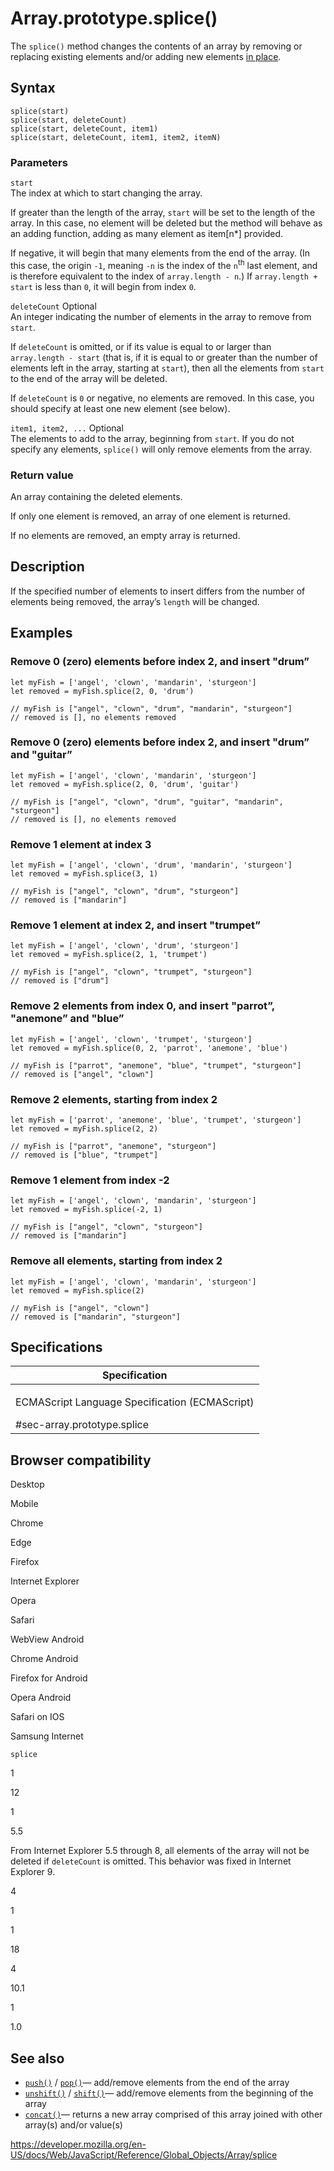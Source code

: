 Array.prototype.splice()
========================

The `splice()` method changes the contents of an array by removing or replacing existing elements and/or adding new elements [in place](https://en.wikipedia.org/wiki/In-place_algorithm).

Syntax
------

    splice(start)
    splice(start, deleteCount)
    splice(start, deleteCount, item1)
    splice(start, deleteCount, item1, item2, itemN)

### Parameters

`start`  
The index at which to start changing the array.

If greater than the length of the array, `start` will be set to the length of the array. In this case, no element will be deleted but the method will behave as an adding function, adding as many element as item\[n\*\] provided.

If negative, it will begin that many elements from the end of the array. (In this case, the origin `-1`, meaning `-n` is the index of the `n`<sup>th</sup> last element, and is therefore equivalent to the index of `array.length - n`.) If `array.length + start` is less than `0`, it will begin from index `0`.

`deleteCount` <span class="badge inline optional">Optional</span>  
An integer indicating the number of elements in the array to remove from `start`.

If `deleteCount` is omitted, or if its value is equal to or larger than `array.length - start` (that is, if it is equal to or greater than the number of elements left in the array, starting at `start`), then all the elements from `start` to the end of the array will be deleted.

If `deleteCount` is `0` or negative, no elements are removed. In this case, you should specify at least one new element (see below).

`item1, item2, ...` <span class="badge inline optional">Optional</span>  
The elements to add to the array, beginning from `start`. If you do not specify any elements, `splice()` will only remove elements from the array.

### Return value

An array containing the deleted elements.

If only one element is removed, an array of one element is returned.

If no elements are removed, an empty array is returned.

Description
-----------

If the specified number of elements to insert differs from the number of elements being removed, the array’s `length` will be changed.

Examples
--------

### Remove 0 (zero) elements before index 2, and insert "drum”

    let myFish = ['angel', 'clown', 'mandarin', 'sturgeon']
    let removed = myFish.splice(2, 0, 'drum')

    // myFish is ["angel", "clown", "drum", "mandarin", "sturgeon"]
    // removed is [], no elements removed

### Remove 0 (zero) elements before index 2, and insert "drum” and "guitar”

    let myFish = ['angel', 'clown', 'mandarin', 'sturgeon']
    let removed = myFish.splice(2, 0, 'drum', 'guitar')

    // myFish is ["angel", "clown", "drum", "guitar", "mandarin", "sturgeon"]
    // removed is [], no elements removed

### Remove 1 element at index 3

    let myFish = ['angel', 'clown', 'drum', 'mandarin', 'sturgeon']
    let removed = myFish.splice(3, 1)

    // myFish is ["angel", "clown", "drum", "sturgeon"]
    // removed is ["mandarin"]

### Remove 1 element at index 2, and insert "trumpet”

    let myFish = ['angel', 'clown', 'drum', 'sturgeon']
    let removed = myFish.splice(2, 1, 'trumpet')

    // myFish is ["angel", "clown", "trumpet", "sturgeon"]
    // removed is ["drum"]

### Remove 2 elements from index 0, and insert "parrot”, "anemone” and "blue”

    let myFish = ['angel', 'clown', 'trumpet', 'sturgeon']
    let removed = myFish.splice(0, 2, 'parrot', 'anemone', 'blue')

    // myFish is ["parrot", "anemone", "blue", "trumpet", "sturgeon"]
    // removed is ["angel", "clown"]

### Remove 2 elements, starting from index 2

    let myFish = ['parrot', 'anemone', 'blue', 'trumpet', 'sturgeon']
    let removed = myFish.splice(2, 2)

    // myFish is ["parrot", "anemone", "sturgeon"]
    // removed is ["blue", "trumpet"]

### Remove 1 element from index -2

    let myFish = ['angel', 'clown', 'mandarin', 'sturgeon']
    let removed = myFish.splice(-2, 1)

    // myFish is ["angel", "clown", "sturgeon"]
    // removed is ["mandarin"]

### Remove all elements, starting from index 2

    let myFish = ['angel', 'clown', 'mandarin', 'sturgeon']
    let removed = myFish.splice(2)

    // myFish is ["angel", "clown"]
    // removed is ["mandarin", "sturgeon"]

Specifications
--------------

<table><colgroup><col style="width: 100%" /></colgroup><thead><tr class="header"><th>Specification</th></tr></thead><tbody><tr class="odd"><td><p>ECMAScript Language Specification (ECMAScript)<br />
</p><span class="small">#sec-array.prototype.splice</span></td></tr></tbody></table>

Browser compatibility
---------------------

Desktop

Mobile

Chrome

Edge

Firefox

Internet Explorer

Opera

Safari

WebView Android

Chrome Android

Firefox for Android

Opera Android

Safari on IOS

Samsung Internet

`splice`

1

12

1

5.5

From Internet Explorer 5.5 through 8, all elements of the array will not be deleted if `deleteCount` is omitted. This behavior was fixed in Internet Explorer 9.

4

1

1

18

4

10.1

1

1.0

See also
--------

-   [`push()`](push) / [`pop()`](pop)— add/remove elements from the end of the array
-   [`unshift()`](unshift) / [`shift()`](shift)— add/remove elements from the beginning of the array
-   [`concat()`](concat)— returns a new array comprised of this array joined with other array(s) and/or value(s)

<a href="https://developer.mozilla.org/en-US/docs/Web/JavaScript/Reference/Global_Objects/Array/splice" class="_attribution-link">https://developer.mozilla.org/en-US/docs/Web/JavaScript/Reference/Global_Objects/Array/splice</a>
